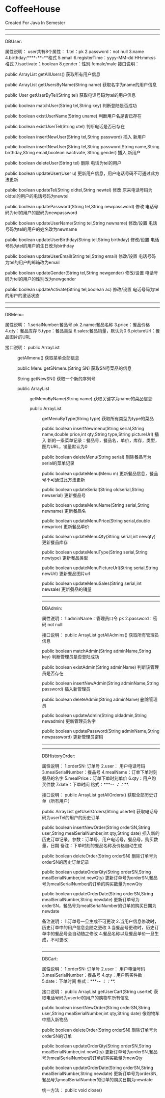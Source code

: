 # CoffeeHouse
Created For Java In Semester

*****************************************
*****************************************
DBUser:

属性说明：
user共有8个属性：
1.tel：pk
2.password：not null
3.name
4.birthday:****-**-**格式
5.email
6.registerTime：yyyy-MM-dd HH:mm:ss格式
7.isactivate：boolean
8.gender：性别 female/male
接口说明：

public ArrayList<User> getAllUsers()
获取所有用户信息

public ArrayList<User> getUsersByName(String name)
获取名字为name的用户信息

public User getUserByTel(String tel)
获取电话号码为tel的用户信息

public boolean  matchUser(String tel,String key)
判断登陆是否成功

public boolean existUserName(String uname)
判断用户名是否已存在

public boolean existUserTel(String utel)
判断电话是否已存在

public boolean insertNewUser(String tel,String password)
插入 新用户

public boolean insertNewUser(String tel,String password,String name,String birthday,String email,boolean isactivate, String gender)
插入 新用户

public boolean deleteUser(String tel)
删除 电话为tel的用户

public boolean updateUser(User u)
更新用户信息，用户电话号码不可通过此方法更新

public boolean updateTel(String oldtel,String newtel)
修改 原来电话号码为oldtel的用户的电话号码为newtel

public boolean updatePassword(String tel,String newpassword)
修改 电话号码为tel的用户的密码为newpassword

public boolean updateUserName(String tel,String newname)
修改/设置 电话号码为tel的用户的姓名改为newname

public boolean updateUserBirthday(String tel,String birthday)
修改/设置 电话号码为tel的用户的生日改为birthday

public boolean updateUserEmail(String tel,String email)
修改/设置 电话号码为tel的用户的邮箱改为email

public boolean updateGender(String tel,String newgender)
修改/设置 电话号码为tel的用户的性别改为newgender

public boolean updateActivate(String tel,boolean ac)
修改/设置 电话号码为tel的用户的激活状态


****************************************************************
****************************************************************

DBMenu:

属性说明：
1.serialNumber:餐品号 pk
2.name:餐品名称
3.price：餐品价格
4.qty：餐品库存
5.type：餐品类型
6.sales:餐品销量，默认为0
6.pictureUrl：餐品图片的URL


接口说明：
public ArrayList<Menu> getAllmenu()
获取菜单全部信息

public Menu getSNmenu(String SN)
获取SN号菜品的信息

String getNewSN()
获取一个新的序列号

public ArrayList<Menu> getMenuByName(String name) 
获取关键字为name的菜品信息

public ArrayList<Menu> getMenuByType(String type)
获取所有类型为type的菜品

public boolean insertNewmenu(String serial,String name,double price,int qty,String type,String pictureUrl)
插入 新的一条菜单记录：餐品号，餐品名，单价，库存，类型，图片URL，销量默认为0

public boolean deleteMenu(String serial)
删除餐品号为serial的菜单记录

public boolean updateMenu(Menu m)
更新餐品信息，餐品号不可通过此方法更新

public boolean updateSerial(String oldserial,String newserial)
更新餐品号

public boolean updateMenuName(String serial,String newname)
更新餐品名

public boolean updateMenuPrice(String serial,double newprice)
更新餐品单价

public boolean updateMenuQty(String serial,int newqty)
更新餐品库存

public boolean updateMenuType(String serial,String newtype)
更新餐品类型

public boolean updateMenuPictureUrl(String serial,String newUrl)
更新餐品图片url

public boolean updateMenuSales(String serial,int newsale)
更新餐品的销量

****************************************************************
****************************************************************

DBAdmin:

属性说明：
1.adminName：管理员口令 pk
2.password：密码 not null

接口说明：
public ArrayList<Admin> getAllAdmins()
获取所有管理员信息

public boolean matchAdmin(String adminName,String key)
判断管理员是否登陆成功

public boolean existAdmin(String adminName)
判断该管理员是否存在

public boolean insertNewAdmin(String adminName,String password)
插入新管理员

public boolean deleteAdmin(String adminName)
删除管理员

public boolean updateAdmin(String oldadmin,String newadmin)
更新管理员名字

public boolean updatePassword(String adminName,String newpassword)
更新管理员密码

****************************************************************
****************************************************************
DBHistoryOrder:

属性说明：
1.orderSN: 订单号
2.user： 用户电话号码
3.mealSerialNumber：餐品号
4.mealName：订单下单时刻餐品的名字
5.mealPrice：订单下单时刻单价
6.qty：用户购买件数
7.date：下单时间 格式：****-**-** **：**：**.* 

接口说明：
public ArrayList<Order> getAllOrders()
获取全部历史订单（所有用户）

public ArrayList<Order> getUserOrders(String usertel)
获取电话号码为userTel的用户的历史订单

public boolean insertNewOrder(String orderSN,String user,String mealSerialNumber,int qty,String date)
插入新的历史订单记录，参数：订单号，用户电话号，餐品号，购买数量，日期
备注：下单时刻的餐品名称及价格自动生成

public boolean deleteOrder(String orderSN)
删除订单号为orderSN的历史订单记录

public boolean updateOrderQty(String orderSN,String mealSerialNumber,int newQty)
更新订单号为orderSN,餐品号为mealSerialNumber的订单的购买数量为newQty

public boolean updateOrderDate(String orderSN,String mealSerialNumber,String newdate)
更新订单号为orderSN，餐品号为mealSerialNumber的订单的购买日期为newdate

备注说明：
1.订单号一旦生成不可更改
2.当用户信息修改时，历史订单中的用户信息会随之更改
3.当餐品号更改时，历史订单中的餐品号会自动随之修改
4.餐品名称以及餐品单价一旦生成，不可更改


****************************************************************
****************************************************************

DBCart:

属性说明：
1.orderSN: 订单号
2.user： 用户电话号码
3.mealSerialNumber：餐品号
4.qty：用户购买件数
5.date：下单时间 格式：****-**-** **：**：**.* 

接口说明：
public ArrayList<Order> getUserCart(String usertel)
获取电话号码为usertel的用户的购物车所有信息

public boolean insertNewOrder(String orderSN,String user,String mealSerialNumber,int qty,String date)
像购物车中插入新物品

public boolean deleteOrder(String orderSN)
删除订单号为orderSN的订单

public boolean updateOrderQty(String orderSN,String mealSerialNumber,int newQty)
更新订单号为orderSN,餐品号为mealSerialNumber的订单的购买数量为newQty

public boolean updateOrderDate(String orderSN,String mealSerialNumber,String newdate)
更新订单号为orderSN,餐品号为mealSerialNumber的订单的购买日期为newdate


统一方法：
public void close()








